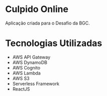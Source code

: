 # Culpido Online

Aplicação criada para o Desafio da BGC.

# Tecnologias Utilizadas

- AWS API Gateway
- AWS DynamoDB
- AWS Cognito
- AWS Lambda
- AWS S3
- Serverless Framework
- ReactJS
